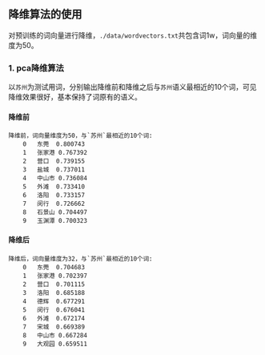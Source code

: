 ## 降维算法的使用
对预训练的词向量进行降维，`./data/wordvectors.txt`共包含词1w，词向量的维度为50。
### 1. pca降维算法
以`苏州`为测试用词，分别输出降维前和降维之后与`苏州`语义最相近的10个词，可见降维效果很好，基本保持了词原有的语义。
#### 降维前
    降维前，词向量维度为50，与`苏州`最相近的10个词:
    	0	东莞	0.800743
    	1	张家港	0.767392
    	2	营口	0.739155
    	3	盐城	0.737011
    	4	中山市	0.736084
    	5	外滩	0.733410
    	6	洛阳	0.733157
    	7	闵行	0.726662
    	8	石景山	0.704497
    	9	玉渊潭	0.700323
#### 降维后
    降维后，词向量维度为32，与`苏州`最相近的10个词:
    	0	东莞	0.704683
    	1	张家港	0.702397
    	2	营口	0.701115
    	3	洛阳	0.685188
    	4	德辉	0.677291
    	5	闵行	0.676041
    	6	外滩	0.672174
    	7	宋城	0.669389
    	8	中山市	0.667284
    	9	大观园	0.659511
